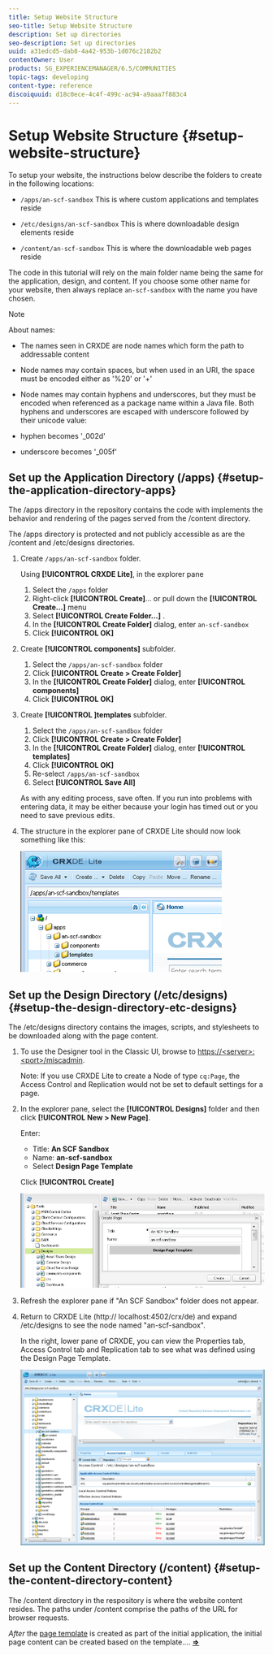 ```yaml
---
title: Setup Website Structure
seo-title: Setup Website Structure
description: Set up directories
seo-description: Set up directories
uuid: a31edcd5-dab8-4a42-953b-1d076c2182b2
contentOwner: User
products: SG_EXPERIENCEMANAGER/6.5/COMMUNITIES
topic-tags: developing
content-type: reference
discoiquuid: d18c0ece-4c4f-499c-ac94-a9aaa7f883c4
---
```


# Setup Website Structure {#setup-website-structure}

To setup your website, the instructions below describe the folders to create in the following locations:

* `/apps/an-scf-sandbox`
  This is where custom applications and templates reside

* `/etc/designs/an-scf-sandbox`
  This is where downloadable design elements reside

* `/content/an-scf-sandbox`
  This is where the downloadable web pages reside

The code in this tutorial will rely on the main folder name being the same for the application, design, and content. If you choose some other name for your website, then always replace `an-scf-sandbox` with the name you have chosen.

>[!NOTE]
>
>About names:
>
>* The names seen in CRXDE are node names which form the path to addressable content
>* Node names may contain spaces, but when used in an URI, the space must be encoded either as '%20' or '+'
>* Node names may contain hyphens and underscores, but they must be encoded when referenced as a package name within a Java file. Both hyphens and underscores are escaped with underscore followed by their unicode value:
>
>  * hyphen becomes '_002d'
>  * underscore becomes '_005f'

## Set up the Application Directory (/apps) {#setup-the-application-directory-apps}

The /apps directory in the repository contains the code with implements the behavior and rendering of the pages served from the /content directory.

The /apps directory is protected and not publicly accessible as are the /content and /etc/designs directories.

1. Create `/apps/an-scf-sandbox` folder.

   Using **[!UICONTROL CRXDE Lite]**, in the explorer pane

    1. Select the `/apps` folder
    1. Right-click **[!UICONTROL Create]**... or pull down the **[!UICONTROL Create...]** menu
    1. Select **[!UICONTROL Create Folder...]** .
    1. In the **[!UICONTROL Create Folder]** dialog, enter `an-scf-sandbox`
    1. Click **[!UICONTROL OK]**

1. Create **[!UICONTROL components]** subfolder.

    1. Select the `/apps/an-scf-sandbox` folder
    1. Click **[!UICONTROL Create > Create Folder]**
    1. In the **[!UICONTROL Create Folder]** dialog, enter **[!UICONTROL components]**
    1. Click **[!UICONTROL OK]**

1. Create **[!UICONTROL ]templates** subfolder.

    1. Select the `/apps/an-scf-sandbox` folder
    1. Click **[!UICONTROL Create > Create Folder]**
    1. In the **[!UICONTROL Create Folder]** dialog, enter **[!UICONTROL templates]**
    1. Click **[!UICONTROL OK]**
    1. Re-select `/apps/an-scf-sandbox`
    1. Select **[!UICONTROL Save All]**

   As with any editing process, save often. If you run into problems with entering data, it may be either because your login has timed out or you need to save previous edits.

1. The structure in the explorer pane of CRXDE Lite should now look something like this:

   ![chlimage_1-44](assets/chlimage_1-44.png)

## Set up the Design Directory (/etc/designs) {#setup-the-design-directory-etc-designs}

The /etc/designs directory contains the images, scripts, and stylesheets to be downloaded along with the page content.

1. To use the Designer tool in the Classic UI, browse to [https://&lt;server&gt;:&lt;port&gt;/miscadmin](http://localhost:4502/miscadmin).

   Note: If you use CRXDE Lite to create a Node of type `cq:Page`, the Access Control and Replication would not be set to default settings for a page.

1. In the explorer pane, select the **[!UICONTROL Designs]** folder and then click **[!UICONTROL New > New Page]**.

   Enter:

    * Title: **An SCF Sandbox**
    * Name: **an-scf-sandbox**
    * Select **Design Page Template**

   Click **[!UICONTROL Create]**

   ![chlimage_1-45](assets/chlimage_1-45.png)

1. Refresh the explorer pane if "An SCF Sandbox" folder does not appear.

1. Return to CRXDE Lite (http:// localhost:4502/crx/de) and expand /etc/designs to see the node named "an-scf-sandbox".

   In the right, lower pane of CRXDE, you can view the Properties tab, Access Control tab and Replication tab to see what was defined using the Design Page Template.

   ![chlimage_1-46](assets/chlimage_1-46.png)

## Set up the Content Directory (/content) {#setup-the-content-directory-content}

The /content directory in the respository is where the website content resides. The paths under /content comprise the paths of the URL for browser requests.

*After* the [page template](initial-app.md#createthepagetemplate) is created as part of the initial application, the initial page content can be created based on the template.... [**⇒**](initial-app.md)